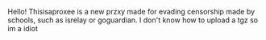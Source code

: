 Hello! Thisisaproxee is a new przxy made for evading censorship made by schools, such as isrelay or goguardian.
I don't know how to upload a tgz so im a idiot
